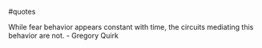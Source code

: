 #quotes

While fear behavior appears constant with time, the circuits mediating this behavior are not.  - Gregory Quirk